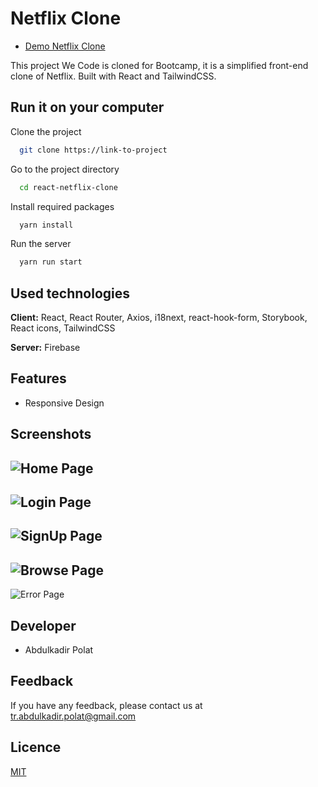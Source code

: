 
# Netflix Clone

* [Demo Netflix Clone]("https://messaging-app-nu.vercel.app/#/login")

This project We Code is cloned for Bootcamp, it is a simplified front-end clone of Netflix. Built with React and TailwindCSS.


## Run it on your computer

Clone the project

```bash
  git clone https://link-to-project
```

Go to the project directory

```bash
  cd react-netflix-clone
```

Install required packages

```bash
  yarn install
```

Run the server

```bash
  yarn run start
```

  
## Used technologies

**Client:** React, React Router, Axios, i18next, react-hook-form, Storybook, React icons, TailwindCSS

**Server:** Firebase

  
## Features

- Responsive Design


  
## Screenshots

![Home Page](https://i.hizliresim.com/kd2t268.jpg)
---
![Login Page](https://i.hizliresim.com/qrp4h64.jpg)
---
![SignUp Page](https://i.hizliresim.com/5zi7f6j.jpg)
---
![Browse Page](https://i.hizliresim.com/bop0i8g.jpg)
---
![Error Page](https://i.hizliresim.com/jzsmlnm.jpg)
 
## Developer

- Abdulkadir Polat 

  
## Feedback

If you have any feedback, please contact us at tr.abdulkadir.polat@gmail.com

  
## Licence

[MIT](https://choosealicense.com/licenses/mit/)

  